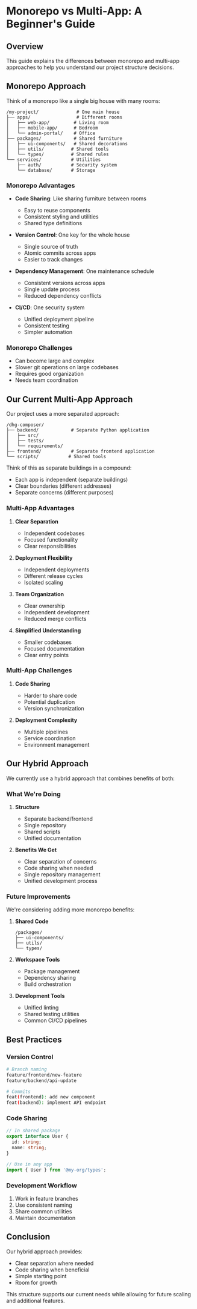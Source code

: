 # Monorepo vs Multi-App: A Beginner's Guide

## Overview
This guide explains the differences between monorepo and multi-app approaches to help you understand our project structure decisions.

## Monorepo Approach
Think of a monorepo like a single big house with many rooms:

```
/my-project/              # One main house
├── apps/                 # Different rooms
│   ├── web-app/         # Living room
│   ├── mobile-app/      # Bedroom
│   └── admin-portal/    # Office
├── packages/            # Shared furniture
│   ├── ui-components/   # Shared decorations
│   ├── utils/          # Shared tools
│   └── types/          # Shared rules
└── services/           # Utilities
    ├── auth/           # Security system
    └── database/       # Storage
```

### Monorepo Advantages
- **Code Sharing**: Like sharing furniture between rooms
  - Easy to reuse components
  - Consistent styling and utilities
  - Shared type definitions

- **Version Control**: One key for the whole house
  - Single source of truth
  - Atomic commits across apps
  - Easier to track changes

- **Dependency Management**: One maintenance schedule
  - Consistent versions across apps
  - Single update process
  - Reduced dependency conflicts

- **CI/CD**: One security system
  - Unified deployment pipeline
  - Consistent testing
  - Simpler automation

### Monorepo Challenges
- Can become large and complex
- Slower git operations on large codebases
- Requires good organization
- Needs team coordination

## Our Current Multi-App Approach
Our project uses a more separated approach:

```
/dhg-composer/
├── backend/            # Separate Python application
│   ├── src/
│   ├── tests/
│   └── requirements/
├── frontend/           # Separate frontend application
└── scripts/           # Shared tools
```

Think of this as separate buildings in a compound:
- Each app is independent (separate buildings)
- Clear boundaries (different addresses)
- Separate concerns (different purposes)

### Multi-App Advantages
1. **Clear Separation**
   - Independent codebases
   - Focused functionality
   - Clear responsibilities

2. **Deployment Flexibility**
   - Independent deployments
   - Different release cycles
   - Isolated scaling

3. **Team Organization**
   - Clear ownership
   - Independent development
   - Reduced merge conflicts

4. **Simplified Understanding**
   - Smaller codebases
   - Focused documentation
   - Clear entry points

### Multi-App Challenges
1. **Code Sharing**
   - Harder to share code
   - Potential duplication
   - Version synchronization

2. **Deployment Complexity**
   - Multiple pipelines
   - Service coordination
   - Environment management

## Our Hybrid Approach
We currently use a hybrid approach that combines benefits of both:

### What We're Doing
1. **Structure**
   - Separate backend/frontend
   - Single repository
   - Shared scripts
   - Unified documentation

2. **Benefits We Get**
   - Clear separation of concerns
   - Code sharing when needed
   - Single repository management
   - Unified development process

### Future Improvements
We're considering adding more monorepo benefits:

1. **Shared Code**
   ```
   /packages/
   ├── ui-components/
   ├── utils/
   └── types/
   ```

2. **Workspace Tools**
   - Package management
   - Dependency sharing
   - Build orchestration

3. **Development Tools**
   - Unified linting
   - Shared testing utilities
   - Common CI/CD pipelines

## Best Practices

### Version Control
```bash
# Branch naming
feature/frontend/new-feature
feature/backend/api-update

# Commits
feat(frontend): add new component
feat(backend): implement API endpoint
```

### Code Sharing
```typescript
// In shared package
export interface User {
  id: string;
  name: string;
}

// Use in any app
import { User } from '@my-org/types';
```

### Development Workflow
1. Work in feature branches
2. Use consistent naming
3. Share common utilities
4. Maintain documentation

## Conclusion
Our hybrid approach provides:
- Clear separation where needed
- Code sharing when beneficial
- Simple starting point
- Room for growth

This structure supports our current needs while allowing for future scaling and additional features. 